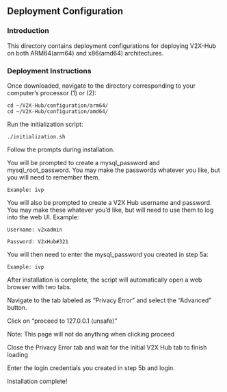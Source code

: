 ## Deployment Configuration
### Introduction
This directory contains deployment configurations for deploying V2X-Hub on both ARM64(arm64) and x86(amd64) architectures. 
### Deployment Instructions
Once downloaded, navigate to the directory corresponding to your computer’s processor (1) or (2):
```
cd ~/V2X-Hub/configuration/arm64/
cd ~/V2X-Hub/configuration/amd64/
```
Run the initialization script:
```
./initialization.sh
```
Follow the prompts during installation.

You will be prompted to create a mysql_password and mysql_root_password. You may make the passwords whatever you like, but you will need to remember them.
```
Example: ivp
```
You will also be prompted to create a V2X Hub username and password. You may make these whatever you’d like, but will need to use them to log into the web UI. Example:
```
Username: v2xadmin

Password: V2xHub#321
```
You will then need to enter the mysql_password you created in step 5a:
```
Example: ivp
```
After installation is complete, the script will automatically open a web browser with two tabs.

Navigate to the tab labeled as “Privacy Error” and select the “Advanced” button.

Click on “proceed to 127.0.0.1 (unsafe)”

Note: This page will not do anything when clicking proceed

Close the Privacy Error tab and wait for the initial V2X Hub tab to finish loading

Enter the login credentials you created in step 5b and login.

Installation complete!
